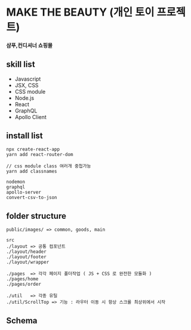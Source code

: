 # MAKE THE BEAUTY (개인 토이 프로젝트)

#### 샴푸,컨디셔너 쇼핑몰

## skill list

- Javascript
- JSX, CSS
- CSS module
- Node.js
- React
- GraphQL
- Apollo Client

## install list

```
npx create-react-app
yarn add react-router-dom

// css module class 여러개 중첩가능
yarn add classnames

nodemon
graphql
apollo-server
convert-csv-to-json
```

## folder structure

```
public/images/ => common, goods, main

src
./layout => 공통 컴포넌트
./layout/header
./layout/footer
./layout/wrapper

./pages  => 각각 페이지 폴더작업 ( JS + CSS 로 완전한 모듈화 )
./pages/home
./pages/order

./util   => 각종 유틸
./util/ScrollTop => 기능 : 라우터 이동 시 항상 스크롤 최상위에서 시작
```

## Schema

```

```

